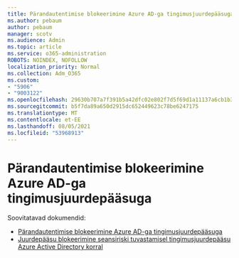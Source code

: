 ```yaml
---
title: Pärandautentimise blokeerimine Azure AD-ga tingimusjuurdepääsuga
ms.author: pebaum
author: pebaum
manager: scotv
ms.audience: Admin
ms.topic: article
ms.service: o365-administration
ROBOTS: NOINDEX, NOFOLLOW
localization_priority: Normal
ms.collection: Adm_O365
ms.custom:
- "5906"
- "9003122"
ms.openlocfilehash: 29630b707a7f391b5a42dfc02e802f7d5f69d1a11137a6cb1b3413aa7e35ec3c
ms.sourcegitcommit: b5f7da89a650d2915dc652449623c78be6247175
ms.translationtype: MT
ms.contentlocale: et-EE
ms.lasthandoff: 08/05/2021
ms.locfileid: "53968913"
---
```

# <a name="block-legacy-authentication-to-azure-ad-with-conditional-access"></a>Pärandautentimise blokeerimine Azure AD-ga tingimusjuurdepääsuga

Soovitatavad dokumendid:

- [Pärandautentimise blokeerimine Azure AD-ga tingimusjuurdepääsuga](https://docs.microsoft.com/azure/active-directory/conditional-access/block-legacy-authentication#next-steps)
- [Juurdepääsu blokeerimine seansiriski tuvastamisel tingimusjuurdepääsu Azure Active Directory korral](https://docs.microsoft.com/azure/active-directory/conditional-access/app-sign-in-risk)
